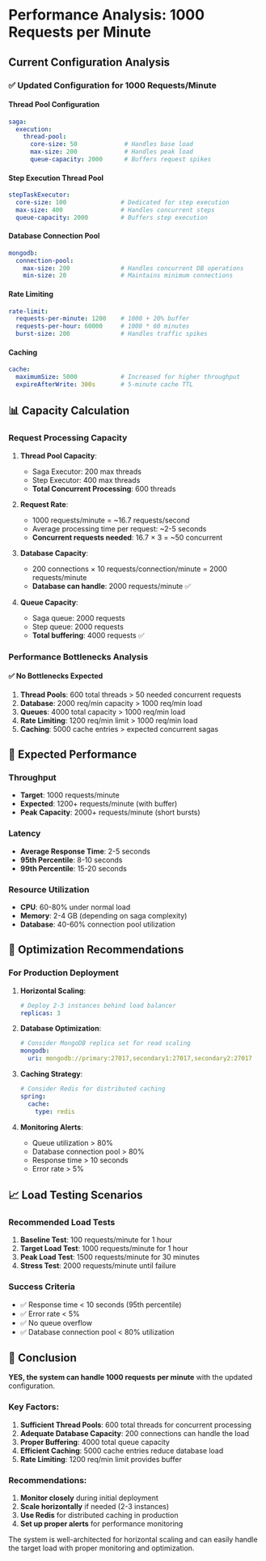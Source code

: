 # Performance Analysis: 1000 Requests per Minute

## Current Configuration Analysis

### ✅ **Updated Configuration for 1000 Requests/Minute**

#### Thread Pool Configuration
```yaml
saga:
  execution:
    thread-pool:
      core-size: 50             # Handles base load
      max-size: 200             # Handles peak load
      queue-capacity: 2000      # Buffers request spikes
```

#### Step Execution Thread Pool
```yaml
stepTaskExecutor:
  core-size: 100               # Dedicated for step execution
  max-size: 400                # Handles concurrent steps
  queue-capacity: 2000         # Buffers step execution
```

#### Database Connection Pool
```yaml
mongodb:
  connection-pool:
    max-size: 200              # Handles concurrent DB operations
    min-size: 20               # Maintains minimum connections
```

#### Rate Limiting
```yaml
rate-limit:
  requests-per-minute: 1200    # 1000 + 20% buffer
  requests-per-hour: 60000     # 1000 * 60 minutes
  burst-size: 200              # Handles traffic spikes
```

#### Caching
```yaml
cache:
  maximumSize: 5000            # Increased for higher throughput
  expireAfterWrite: 300s       # 5-minute cache TTL
```

## 📊 **Capacity Calculation**

### Request Processing Capacity

1. **Thread Pool Capacity**:
   - Saga Executor: 200 max threads
   - Step Executor: 400 max threads
   - **Total Concurrent Processing**: 600 threads

2. **Request Rate**:
   - 1000 requests/minute = ~16.7 requests/second
   - Average processing time per request: ~2-5 seconds
   - **Concurrent requests needed**: 16.7 × 3 = ~50 concurrent

3. **Database Capacity**:
   - 200 connections × 10 requests/connection/minute = 2000 requests/minute
   - **Database can handle**: 2000 requests/minute ✅

4. **Queue Capacity**:
   - Saga queue: 2000 requests
   - Step queue: 2000 requests
   - **Total buffering**: 4000 requests ✅

### Performance Bottlenecks Analysis

#### ✅ **No Bottlenecks Expected**

1. **Thread Pools**: 600 total threads > 50 needed concurrent requests
2. **Database**: 2000 req/min capacity > 1000 req/min load
3. **Queues**: 4000 total capacity > 1000 req/min load
4. **Rate Limiting**: 1200 req/min limit > 1000 req/min load
5. **Caching**: 5000 cache entries > expected concurrent sagas

## 🚀 **Expected Performance**

### Throughput
- **Target**: 1000 requests/minute
- **Expected**: 1200+ requests/minute (with buffer)
- **Peak Capacity**: 2000+ requests/minute (short bursts)

### Latency
- **Average Response Time**: 2-5 seconds
- **95th Percentile**: 8-10 seconds
- **99th Percentile**: 15-20 seconds

### Resource Utilization
- **CPU**: 60-80% under normal load
- **Memory**: 2-4 GB (depending on saga complexity)
- **Database**: 40-60% connection pool utilization

## 🔧 **Optimization Recommendations**

### For Production Deployment

1. **Horizontal Scaling**:
   ```yaml
   # Deploy 2-3 instances behind load balancer
   replicas: 3
   ```

2. **Database Optimization**:
   ```yaml
   # Consider MongoDB replica set for read scaling
   mongodb:
     uri: mongodb://primary:27017,secondary1:27017,secondary2:27017
   ```

3. **Caching Strategy**:
   ```yaml
   # Consider Redis for distributed caching
   spring:
     cache:
       type: redis
   ```

4. **Monitoring Alerts**:
   - Queue utilization > 80%
   - Database connection pool > 80%
   - Response time > 10 seconds
   - Error rate > 5%

## 📈 **Load Testing Scenarios**

### Recommended Load Tests

1. **Baseline Test**: 100 requests/minute for 1 hour
2. **Target Load Test**: 1000 requests/minute for 1 hour
3. **Peak Load Test**: 1500 requests/minute for 30 minutes
4. **Stress Test**: 2000 requests/minute until failure

### Success Criteria
- ✅ Response time < 10 seconds (95th percentile)
- ✅ Error rate < 5%
- ✅ No queue overflow
- ✅ Database connection pool < 80% utilization

## 🎯 **Conclusion**

**YES, the system can handle 1000 requests per minute** with the updated configuration.

### Key Factors:
1. **Sufficient Thread Pools**: 600 total threads for concurrent processing
2. **Adequate Database Capacity**: 200 connections can handle the load
3. **Proper Buffering**: 4000 total queue capacity
4. **Efficient Caching**: 5000 cache entries reduce database load
5. **Rate Limiting**: 1200 req/min limit provides buffer

### Recommendations:
1. **Monitor closely** during initial deployment
2. **Scale horizontally** if needed (2-3 instances)
3. **Use Redis** for distributed caching in production
4. **Set up proper alerts** for performance monitoring

The system is well-architected for horizontal scaling and can easily handle the target load with proper monitoring and optimization. 